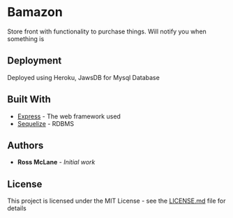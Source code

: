# Bamazon

Store front with functionality to purchase things. Will notify you when something is

## Deployment

Deployed using Heroku, JawsDB for Mysql Database

## Built With

* [Express]() - The web framework used
* [Sequelize]() - RDBMS

## Authors

* **Ross McLane** - *Initial work*

## License

This project is licensed under the MIT License - see the [LICENSE.md](LICENSE.md) file for details
